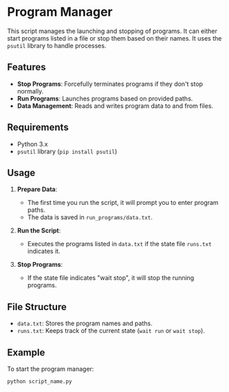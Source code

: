 # Program Manager

This script manages the launching and stopping of programs. It can either start programs listed in a file or stop them based on their names. It uses the `psutil` library to handle processes.

## Features

- **Stop Programs**: Forcefully terminates programs if they don't stop normally.
- **Run Programs**: Launches programs based on provided paths.
- **Data Management**: Reads and writes program data to and from files.

## Requirements

- Python 3.x
- `psutil` library (`pip install psutil`)

## Usage

1. **Prepare Data**: 
   - The first time you run the script, it will prompt you to enter program paths.
   - The data is saved in `run_programs/data.txt`.

2. **Run the Script**:
   - Executes the programs listed in `data.txt` if the state file `runs.txt` indicates it.

3. **Stop Programs**:
   - If the state file indicates "wait stop", it will stop the running programs.

## File Structure

- `data.txt`: Stores the program names and paths.
- `runs.txt`: Keeps track of the current state (`wait run` or `wait stop`).

## Example

To start the program manager:

```bash
python script_name.py
```